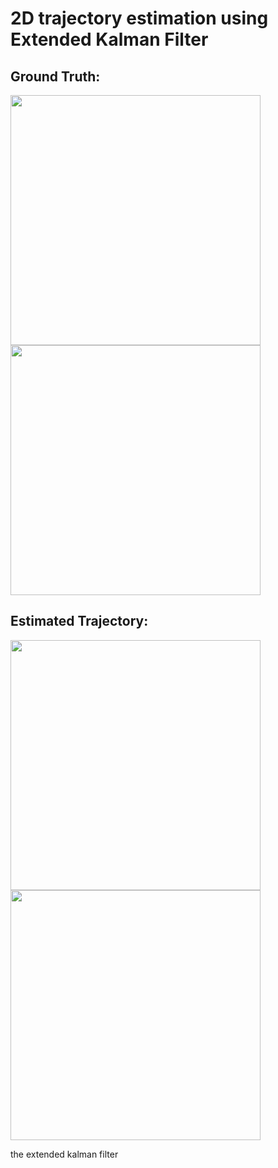 # 2D trajectory estimation using Extended Kalman Filter
## Ground Truth:

  <img src="https://user-images.githubusercontent.com/64685403/124356049-c31e8e80-dc31-11eb-9bd9-ce88c3a29622.png" width="400">      <img src="https://user-images.githubusercontent.com/64685403/124356293-e0079180-dc32-11eb-8382-39e1ab1ad26c.png" width="400">

## Estimated Trajectory:

  <img src="https://user-images.githubusercontent.com/64685403/124356666-c36c5900-dc34-11eb-9478-af9888b6d1c2.png" width="400">      <img src="https://user-images.githubusercontent.com/64685403/124356707-13e3b680-dc35-11eb-9da7-db99cb3b37cf.png" width="400">

the extended kalman filter 
